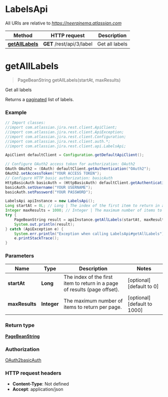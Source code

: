 # LabelsApi

All URIs are relative to *https://neerajnema.atlassian.com*

Method | HTTP request | Description
------------- | ------------- | -------------
[**getAllLabels**](LabelsApi.md#getAllLabels) | **GET** /rest/api/3/label | Get all labels

<a name="getAllLabels"></a>
# **getAllLabels**
> PageBeanString getAllLabels(startAt, maxResults)

Get all labels

Returns a [paginated](#pagination) list of labels.

### Example
```java
// Import classes:
//import com.atlassian.jira.rest.client.ApiClient;
//import com.atlassian.jira.rest.client.ApiException;
//import com.atlassian.jira.rest.client.Configuration;
//import com.atlassian.jira.rest.client.auth.*;
//import com.atlassian.jira.rest.client.api.LabelsApi;

ApiClient defaultClient = Configuration.getDefaultApiClient();

// Configure OAuth2 access token for authorization: OAuth2
OAuth OAuth2 = (OAuth) defaultClient.getAuthentication("OAuth2");
OAuth2.setAccessToken("YOUR ACCESS TOKEN");
// Configure HTTP basic authorization: basicAuth
HttpBasicAuth basicAuth = (HttpBasicAuth) defaultClient.getAuthentication("basicAuth");
basicAuth.setUsername("YOUR USERNAME");
basicAuth.setPassword("YOUR PASSWORD");

LabelsApi apiInstance = new LabelsApi();
Long startAt = 0L; // Long | The index of the first item to return in a page of results (page offset).
Integer maxResults = 1000; // Integer | The maximum number of items to return per page.
try {
    PageBeanString result = apiInstance.getAllLabels(startAt, maxResults);
    System.out.println(result);
} catch (ApiException e) {
    System.err.println("Exception when calling LabelsApi#getAllLabels");
    e.printStackTrace();
}
```

### Parameters

Name | Type | Description  | Notes
------------- | ------------- | ------------- | -------------
 **startAt** | **Long**| The index of the first item to return in a page of results (page offset). | [optional] [default to 0]
 **maxResults** | **Integer**| The maximum number of items to return per page. | [optional] [default to 1000]

### Return type

[**PageBeanString**](PageBeanString.md)

### Authorization

[OAuth2](../README.md#OAuth2)[basicAuth](../README.md#basicAuth)

### HTTP request headers

 - **Content-Type**: Not defined
 - **Accept**: application/json

